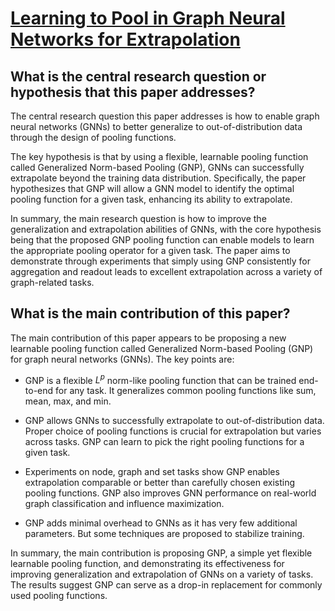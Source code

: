 # [Learning to Pool in Graph Neural Networks for Extrapolation](https://arxiv.org/abs/2106.06210v2)

## What is the central research question or hypothesis that this paper addresses?

 The central research question this paper addresses is how to enable graph neural networks (GNNs) to better generalize to out-of-distribution data through the design of pooling functions. 

The key hypothesis is that by using a flexible, learnable pooling function called Generalized Norm-based Pooling (GNP), GNNs can successfully extrapolate beyond the training data distribution. Specifically, the paper hypothesizes that GNP will allow a GNN model to identify the optimal pooling function for a given task, enhancing its ability to extrapolate.

In summary, the main research question is how to improve the generalization and extrapolation abilities of GNNs, with the core hypothesis being that the proposed GNP pooling function can enable models to learn the appropriate pooling operator for a given task. The paper aims to demonstrate through experiments that simply using GNP consistently for aggregation and readout leads to excellent extrapolation across a variety of graph-related tasks.


## What is the main contribution of this paper?

 The main contribution of this paper appears to be proposing a new learnable pooling function called Generalized Norm-based Pooling (GNP) for graph neural networks (GNNs). The key points are:

- GNP is a flexible $L^p$ norm-like pooling function that can be trained end-to-end for any task. It generalizes common pooling functions like sum, mean, max, and min.

- GNP allows GNNs to successfully extrapolate to out-of-distribution data. Proper choice of pooling functions is crucial for extrapolation but varies across tasks. GNP can learn to pick the right pooling functions for a given task.

- Experiments on node, graph and set tasks show GNP enables extrapolation comparable or better than carefully chosen existing pooling functions. GNP also improves GNN performance on real-world graph classification and influence maximization.

- GNP adds minimal overhead to GNNs as it has very few additional parameters. But some techniques are proposed to stabilize training.

In summary, the main contribution is proposing GNP, a simple yet flexible learnable pooling function, and demonstrating its effectiveness for improving generalization and extrapolation of GNNs on a variety of tasks. The results suggest GNP can serve as a drop-in replacement for commonly used pooling functions.
